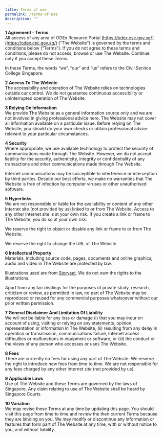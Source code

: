 ```yaml
---
title: Terms of use
permalink: /terms-of-use
description: ""
---
```

**1 Agreement - Terms**  
All access of any area of ODEx Resource Portal [https://odex.csc.gov.sg/](https://odex.csc.gov.sg/) (“The Website”) is governed by the terms and conditions below (“Terms”). If you do not agree to these terms and conditions, please do not access, browse or use The Website. Continue only if you accept these Terms.

In these Terms, the words “we”, “our” and “us” refers to the Civil Service College Singapore.

**2 Access To The Website**  
The accessibility and operation of The Website relies on technologies outside our control. We do not guarantee continuous accessibility or uninterrupted operation of The Website.

**3 Relying On Information**  
We provide The Website as a general information source only and we are not involved in giving professional advice here. The Website may not cover all information available on a particular issue. Before relying on The Website, you should do your own checks or obtain professional advice relevant to your particular circumstances.

**4 Security**  
Where appropriate, we use available technology to protect the security of communications made through The Website. However, we do not accept liability for the security, authenticity, integrity or confidentiality of any transactions and other communications made through The Website.

Internet communications may be susceptible to interference or interception by third parties. Despite our best efforts, we make no warranties that The Website is free of infection by computer viruses or other unauthorised software.

**5 Hyperlinks**  
We are not responsible or liable for the availability or content of any other Internet site (not provided by us) linked to or from The Website. Access to any other Internet site is at your own risk. If you create a link or frame to The Website, you do so at your own risk.

We reserve the right to object or disable any link or frame to or from The Website.

We reserve the right to change the URL of The Website.

**6 Intellectual Property**  
Materials, including source code, pages, documents and online graphics, audio and video in The Website are protected by law. 

Illustrations used are from [Storyset](https://storyset.com/people). We do not own the rights to the illustrations.

Apart from any fair dealings for the purposes of private study, research, criticism or review, as permitted in law, no part of The Website may be reproduced or reused for any commercial purposes whatsoever without our prior written permission.

**7 General Disclaimer And Limitation Of Liability**  
We will not be liable for any loss or damage (i) that you may incur on account of using, visiting or relying on any statements, opinion, representation or information in The Website, (ii) resulting from any delay in operation or transmission, communications failure, Internet access difficulties or malfunctions in equipment or software, or (iii) the conduct or the views of any person who accesses or uses The Website.

**8 Fees**  
There are currently no fees for using any part of The Website. We reserve the right to introduce new fees from time to time. We are not responsible for any fees charged by any other Internet site (not provided by us).

**9 Applicable Laws**  
Use of The Website and these Terms are governed by the laws of Singapore. Any claim relating to use of The Website shall be heard by Singapore Courts.

**10 Variation**  
We may revise these Terms at any time by updating this page. You should visit this page from time to time and review the then current Terms because they are binding on you. We may modify or discontinue any information or features that form part of The Website at any time, with or without notice to you, and without liability.